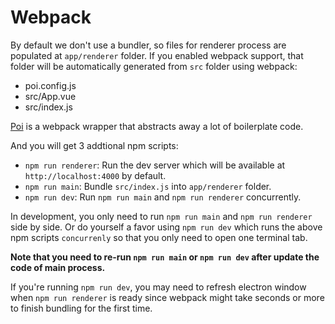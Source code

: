 # Webpack

By default we don't use a bundler, so files for renderer process are populated at `app/renderer` folder. If you enabled webpack support, that folder will be automatically generated from `src` folder using webpack:

- poi.config.js
- src/App.vue
- src/index.js

[Poi](https://github.com/egoist/poi) is a webpack wrapper that abstracts away a lot of boilerplate code.

And you will get 3 addtional npm scripts:

- `npm run renderer`: Run the dev server which will be available at `http://localhost:4000` by default.
- `npm run main`: Bundle `src/index.js` into `app/renderer` folder.
- `npm run dev`: Run `npm run main` and `npm run renderer` concurrently.

In development, you only need to run `npm run main` and `npm run renderer` side by side. Or do yourself a favor using `npm run dev` which runs the above npm scripts `concurrenly` so that you only need to open one terminal tab.

**Note that you need to re-run `npm run main` or `npm run dev` after update the code of main process.**

If you're running `npm run dev`, you may need to refresh electron window when `npm run renderer` is ready since webpack might take seconds or more to finish bundling for the first time.
